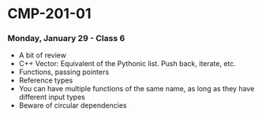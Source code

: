# CMP-201-01
### Monday, January 29 - Class 6

- A bit of review
- C++ Vector: Equivalent of the Pythonic list. Push back, iterate, etc.
- Functions, passing pointers
- Reference types
- You can have multiple functions of the same name, as long as they have different input types
- Beware of circular dependencies